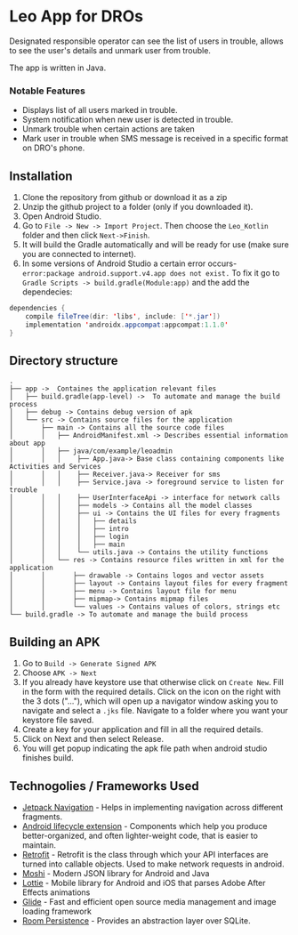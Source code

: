 # Leo App for DROs

Designated responsible operator can see the list of users in trouble, allows to see the user's details and unmark user from trouble.

The app is written in Java.

### Notable Features

- Displays list of all users marked in trouble.
- System notification when new user is detected in trouble.
- Unmark trouble when certain actions are taken
- Mark user in trouble when SMS message is received in a specific format on DRO's phone.


## Installation

1. Clone the repository from github or download it as a zip
2. Unzip the github project to a folder (only if you downloaded it).
3. Open Android Studio.
4. Go to `File -> New -> Import Project`. Then choose the `Leo_Kotlin` folder and then click `Next->Finish`.
5. It will build the Gradle automatically and will be ready for use (make sure you are connected to internet).
6. In some versions of Android Studio a certain error occurs-
   `error:package android.support.v4.app does not exist.`
   To fix it go to `Gradle Scripts -> build.gradle(Module:app)` and the add the dependecies:

```java
dependencies {
    compile fileTree(dir: 'libs', include: ['*.jar'])
    implementation 'androidx.appcompat:appcompat:1.1.0'
}
```

## Directory structure

```text
.
├── app ->  Containes the application relevant files
│   ├── build.gradle(app-level) ->  To automate and manage the build process
│   ├── debug -> Contains debug version of apk
│   └── src -> Contains source files for the application
│       ├── main -> Contains all the source code files
│       │   ├── AndroidManifest.xml -> Describes essential information about app
│       │   ├── java/com/example/leoadmin
│       │   │    ├── App.java-> Base class containing components like Activities and Services
│       │   │    ├── Receiver.java-> Receiver for sms 
│       │   │    ├── Service.java -> foreground service to listen for trouble
│       │   │    ├── UserInterfaceApi -> interface for network calls 
│       │   │    ├── models -> Contains all the model classes
│       │   │    ├── ui -> Contains the UI files for every fragments
│       │   │    │   ├── details
│       │   │    │   ├── intro
│       │   │    │   ├── login
│       │   │    │   ├── main
│       │   │    └── utils.java -> Contains the utility functions
│       │   └── res -> Contains resource files written in xml for the application
│       │       ├── drawable -> Contains logos and vector assets
│       │       ├── layout -> Contains layout files for every fragment
│       │       ├── menu -> Contains layout file for menu
│       │       ├── mipmap-> Contains mipmap files
│       │       └── values -> Contains values of colors, strings etc
└── build.gradle -> To automate and manage the build process
```

## Building an APK

1. Go to `Build -> Generate Signed APK`
2. Choose `APK -> Next`
3. If you already have keystore use that otherwise click on `Create New`. Fill in the form with the required details. Click on the icon on the right with the 3 dots ("..."), which will open up a navigator window asking you to navigate and select a `.jks` file. Navigate to a folder where you want your keystore file saved.
4. Create a key for your application and fill in all the required details.
5. Click on Next and then select Release.
6. You will get popup indicating the apk file path when android studio finishes build.

## Technogolies / Frameworks Used

- [Jetpack Navigation](https://developer.android.com/guide/navigation) - Helps in implementing navigation across different fragments.
- [Android lifecycle extension](https://developer.android.com/jetpack/androidx/releases/lifecycle) - Components which help you produce better-organized, and often lighter-weight code, that is easier to maintain.
- [Retrofit](https://square.github.io/retrofit/) - Retrofit is the class through which your API interfaces are turned into callable objects. Used to make network requests in android.
- [Moshi](https://github.com/square/moshi) - Modern JSON library for Android and Java
- [Lottie](https://github.com/airbnb/lottie-android) - Mobile library for Android and iOS that parses Adobe After Effects animations
- [Glide](https://github.com/bumptech/glide) - Fast and efficient open source media management and image loading framework
- [Room Persistence](https://developer.android.com/topic/libraries/architecture/room) - Provides an abstraction layer over SQLite.
